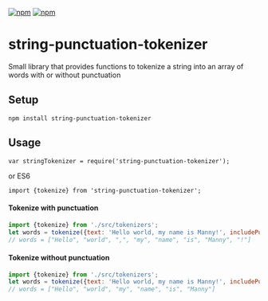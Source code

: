 [![npm](https://img.shields.io/npm/dt/string-punctuation-tokenizer.svg)](https://www.npmjs.com/package/string-punctuation-tokenizer)
[![npm](https://img.shields.io/npm/v/string-punctuation-tokenizer.svg)](https://www.npmjs.com/package/string-punctuation-tokenizer)

# string-punctuation-tokenizer
Small library that provides functions to tokenize a string into an array of words with or without punctuation

## Setup
`npm install string-punctuation-tokenizer`

## Usage
`var stringTokenizer = require('string-punctuation-tokenizer');`

or ES6 

`import {tokenize} from 'string-punctuation-tokenizer';`

#### Tokenize with punctuation
```js
import {tokenize} from './src/tokenizers';
let words = tokenize({text: 'Hello world, my name is Manny!', includePunctuation: true});
// words = ["Hello", "world", ",", "my", "name", "is", "Manny", "!"]
```
#### Tokenize without punctuation
```js
import {tokenize} from './src/tokenizers';
let words = tokenize({text: 'Hello world, my name is Manny!', includePunctuation: true});
// words = ["Hello", "world", "my", "name", "is", "Manny"]
```
